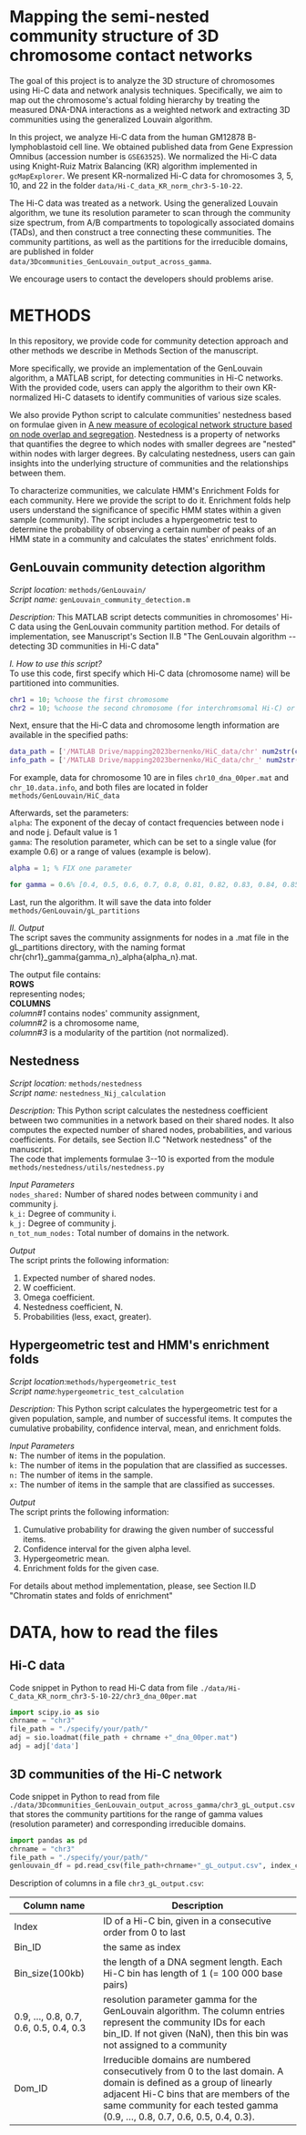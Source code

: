 #     Mapping the semi-nested community structure of 3D chromosome contact networks

The goal of this project is to analyze the 3D structure of chromosomes using Hi-C data and network analysis techniques. Specifically, we aim to map out the chromosome's actual folding hierarchy by treating the measured DNA-DNA interactions as a weighted network and extracting 3D communities using the generalized Louvain algorithm.

In this project, we analyze Hi-C data from the human GM12878 B-lymphoblastoid cell line. We obtained published data from Gene Expression Omnibus (accession number is `GSE63525`). We normalized the Hi-C data using Knight-Ruiz Matrix Balancing (KR) algorithm implemented in `gcMapExplorer`.  We present KR-normalized Hi-C data for chromosomes 3, 5, 10, and 22 in the folder `data/Hi-C_data_KR_norm_chr3-5-10-22`.

The Hi-C data was treated as a network. Using the generalized Louvain algorithm, we tune its resolution parameter to scan through the community size spectrum, from A/B compartments to topologically associated domains (TADs), and then construct a tree connecting these communities. The community partitions, as well as the partitions for the irreducible domains, are published in folder `data/3Dcommunities_GenLouvain_output_across_gamma`.

We encourage users to contact the developers should problems arise.

# METHODS
In this repository, we provide code for community detection approach and other methods we describe in Methods Section of the manuscript.

More specifically, we provide an implementation of the GenLouvain algorithm, a MATLAB script, for detecting communities in Hi-C networks.
With the provided code, users can apply the algorithm to their own KR-normalized Hi-C datasets to identify communities of various size scales.

We also provide Python script to calculate communities' nestedness based on formulae given in [A new measure of ecological network structure based on node overlap and segregation](https://besjournals.onlinelibrary.wiley.com/doi/10.1111/2041-210X.12395).
Nestedness is a property of networks that quantifies the degree to which nodes with smaller degrees are "nested" within nodes with larger degrees. By calculating nestedness, users can gain insights into the underlying structure of communities and the relationships between them.

To characterize communities, we calculate HMM's Enrichment Folds for each community. Here we provide the script to do it. Enrichment folds help users understand the significance of specific HMM states within a given sample (community). The script includes a hypergeometric test to determine the probability of observing a certain number of peaks of an HMM state in a community and calculates the states' enrichment folds.

## GenLouvain community detection algorithm
_Script location:_ ```methods/GenLouvain/```<br>
_Script name:_ ```genLouvain_community_detection.m```<br>

_Description:_ This MATLAB script detects communities in chromosomes' Hi-C data using the GenLouvain community partition method.
For details of implementation, see Manuscript's Section II.B "The GenLouvain algorithm -- detecting 3D communities in Hi-C data"

_I. How to use this script?_<br>
To use this code, first specify which Hi-C data (chromosome name) will be partitioned into communities.
```matlab
chr1 = 10; %choose the first chromosome
chr2 = 10; %choose the second chromosome (for interchromsomal Hi-C) or repeat the first one (for intrachromosomal Hi-C)
```

Next, ensure that the Hi-C data and chromosome length information are available in the specified paths:
```matlab
data_path = ['/MATLAB Drive/mapping2023bernenko/HiC_data/chr' num2str(chr1) '_dna_00per.mat']
info_path = ['/MATLAB Drive/mapping2023bernenko/HiC_data/chr_' num2str(chr1) '.data.info']
```
For example, data for chromosome 10 are in files ```chr10_dna_00per.mat``` and ```chr_10.data.info```, and both files are located in folder ```methods/GenLouvain/HiC_data```

Afterwards, set the parameters:<br>
```alpha```: The exponent of the decay of contact frequencies between node i and node j. Default value is 1<br>
```gamma```: The resolution parameter, which can be set to a single value (for example 0.6) or a range of values (example is below).
```matlab
alpha = 1; % FIX one parameter

for gamma = 0.6% [0.4, 0.5, 0.6, 0.7, 0.8, 0.81, 0.82, 0.83, 0.84, 0.85, 0.86, 0.87, 0.88, 0.89, 0.9] ```
```
Last, run the algorithm. It will save the data into folder ```methods/GenLouvain/gL_partitions```

_II. Output_<br>
The script saves the community assignments for nodes in a .mat file in the gL_partitions directory, with the naming format chr{chr1}_gamma{gamma_n}_alpha{alpha_n}.mat.<br>

The output file contains:<br>
**ROWS**<br>
representing nodes;<br>
**COLUMNS**<br>
_column#1_ contains nodes' community assignment,<br>
_column#2_ is a chromosome name,<br>
_column#3_ is a modularity of the partition (not normalized).

## Nestedness

_Script location:_ ```methods/nestedness```<br>
_Script name:_ ```nestedness_Nij_calculation```

_Description:_ This Python script calculates the nestedness coefficient between two communities in a network based on their shared nodes. It also computes the expected number of shared nodes, probabilities, and various coefficients.
For details, see Section II.C "Network nestedness" of the manuscript.<br>
The code that implements formulae 3--10 is exported from the module ```methods/nestedness/utils/nestedness.py``` 

_Input Parameters_<br>
```nodes_shared:``` Number of shared nodes between community i and community j.<br>
```k_i:``` Degree of community i.<br>
```k_j:``` Degree of community j.<br>
```n_tot_num_nodes:``` Total number of domains in the network.

_Output_<br>
The script prints the following information:<br>
1. Expected number of shared nodes.<br>
2. W coefficient.<br>
3. Omega coefficient.<br>
4. Nestedness coefficient, N.<br>
5. Probabilities (less, exact, greater).

## Hypergeometric test and HMM's enrichment folds
_Script location:_```methods/hypergeometric_test```<br>
_Script name:_```hypergeometric_test_calculation```<br>

_Description:_ This Python script calculates the hypergeometric test for a given population, sample, and number of successful items. It computes the cumulative probability, confidence interval, mean, and enrichment folds.

_Input Parameters_<br>
```N:``` The number of items in the population.<br>
```k:``` The number of items in the population that are classified as successes.<br>
```n:``` The number of items in the sample.<br>
```x:``` The number of items in the sample that are classified as successes.

_Output_<br>
The script prints the following information:<br>
1. Cumulative probability for drawing the given number of successful items.
2. Confidence interval for the given alpha level.
3. Hypergeometric mean.
4. Enrichment folds for the given case.

For details about method implementation, please, see Section II.D "Chromatin states and folds of enrichment"
# DATA, how to read the files
## Hi-C data
Code snippet in Python to read Hi-C data from file `./data/Hi-C_data_KR_norm_chr3-5-10-22/chr3_dna_00per.mat`

```python
import scipy.io as sio
chrname = "chr3"
file_path = "./specify/your/path/"
adj = sio.loadmat(file_path + chrname +"_dna_00per.mat")
adj = adj['data']
```

## 3D communities of the Hi-C network
Code snippet in Python to read from file `./data/3Dcommunities_GenLouvain_output_across_gamma/chr3_gL_output.csv` that stores the community partitions for the range of gamma values (resolution parameter) and corresponding irreducible domains.

```python
import pandas as pd
chrname = "chr3"
file_path = "./specify/your/path/"
genlouvain_df = pd.read_csv(file_path+chrname+"_gL_output.csv", index_col=0)
```

Description of columns in a file `chr3_gL_output.csv`: 

| Column name      | Description |
| ----------- | ----------- |
| Index | ID of a Hi-C bin, given in a consecutive order from 0 to last |
| Bin_ID | the same as index |
| Bin_size(100kb) | the length of a DNA segment length. Each Hi-C bin has length of 1 (= 100 000 base pairs) |
| 0.9, …, 0.8, 0.7, 0.6, 0.5, 0.4, 0.3 | resolution parameter gamma for the GenLouvain algorithm. The column entries represent the community IDs for each bin_ID. If not given (NaN), then this bin was not assigned to a community |
| Dom_ID | Irreducible domains are numbered consecutively from 0 to the last domain. A domain is defined as a group of linearly adjacent Hi-C bins that are members of the same community for each tested gamma (0.9, …, 0.8, 0.7, 0.6, 0.5, 0.4, 0.3).|
